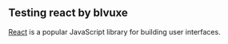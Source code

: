 ## Testing react by blvuxe

[React](https://reactjs.org/) is a popular JavaScript library for building user interfaces.